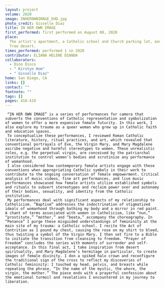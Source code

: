 ```yaml
---
layout: project
volume: 2020
image: INHEROWNIMAGE_EHD.jpg
photo_credit: Gisselle Diaz
title: IN HER OWN IMAGE
first_performed: first performed on August 08, 2020
place:
  The artist's apartment, a Catholic school and Church parking lot, and the Joshua
  Tree desert.
times_performed: performed 1 in 2020
contributor: ELIANA HELENE DIANDA
collaborators:
  - Dino Dinco
  - " Kirstyn Hom"
  - " Gisselle Diaz"
home: San Diego, CA
links: []
contact: ""
footnote: ""
tags: []
pages: 418-419
---
```


     “IN HER OWN IMAGE” is a series of performances for camera that subverts the conventions of Catholic representation and symbolization of women to offer a more expansive female futurity. In this work, I also explore my trauma as a queer woman who grew up in Catholic faith and education spaces.
     To conceptualize these performances, I reviewed Roman Catholic literature, history, ritual practices, and art, which revealed that conventional portrayals of Eve, the Virgin Mary, and Mary Magdalene ascribe negative and harmful stereotypes to women. These unrealistic roles, e.g. the perpetual virgin, are conceived by the patriarchal institution to control women’s bodies and scrutinize any performance of womanhood.
     I also considered how contemporary female artists engage with these conventions when appropriating Catholic symbols in their work to contribute to the ongoing conversation of female empowerment. Critical analysis of music videos, fine art performances, and live music performances showcased how female artists utilize established symbols and rituals to subvert stereotypes and reclaim power over and autonomy of their bodies, sexuality, and identity from the Catholic institution.
     My performances deal with significant aspects of my relationship to Catholicism. “Baptism” addresses the indoctrination of stigmatized ideals of womanhood through bathing my body and a mirror in red paint. A chant of terms associated with women in Catholicism, like “nun,” “prostitute,” “mother,” and “beata,” accompany the choreography. In “Penance” I purge these misguided understandings of femininity at the main site of my trauma: a Catholic school. I recite the Act of Contrition as I pound my chest, causing the rose on my shirt to bleed, thus twisting a symbol of the Virgin Mary. I then set fire to a Bible to initiate the transition from cleansing to freedom. “Prayer of Freedom” concludes the series with moments of surrender and self-acceptance. In this final act, I take inspiration from desert spirituality, and Mary Magdalene’s hermitage in particular, to create images of female divinity. I don a spiked halo crown and reconfigure the traditional sign of the cross to reflect my discoveries of Catholic femininity: I touched my head, pelvis, and breasts while repeating the phrase, “In the name of the mystic, the whore, the virgin, the mother.” The piece ends with a prayerful confession about the emotional turmoil and revelations I encountered in my journey to liberation.
